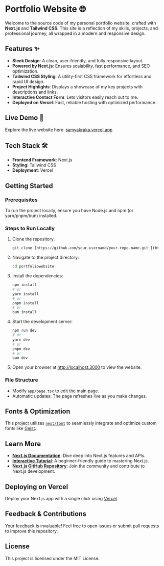 # Portfolio Website 🌐  

Welcome to the source code of my personal portfolio website, crafted with **Next.js** and **Tailwind CSS**. This site is a reflection of my skills, projects, and professional journey, all wrapped in a modern and responsive design.  

## Features ✨  
- **Sleek Design**: A clean, user-friendly, and fully responsive layout.  
- **Powered by Next.js**: Ensures scalability, fast performance, and SEO optimization.  
- **Tailwind CSS Styling**: A utility-first CSS framework for effortless and rapid UI design.  
- **Project Highlights**: Displays a showcase of my key projects with descriptions and links.  
- **Interactive Contact Form**: Lets visitors easily reach out to me.  
- **Deployed on Vercel**: Fast, reliable hosting with optimized performance.  

## Live Demo 🚀  
Explore the live website here: [samyakraka.vercel.app](https://samyakraka.vercel.app/)  

## Tech Stack 🛠️  
- **Frontend Framework**: Next.js  
- **Styling**: Tailwind CSS  
- **Deployment**: Vercel  

## Getting Started  

### Prerequisites  
To run the project locally, ensure you have Node.js and npm (or yarn/pnpm/bun) installed.  

### Steps to Run Locally  
1. Clone the repository:  
   ```bash  
   git clone [https://github.com/your-username/your-repo-name.git ](https://github.com/samyakraka/portfoliowebsite) 
   ```  
2. Navigate to the project directory:  
   ```bash  
   cd portfoliowebsite  
   ```  
3. Install the dependencies:  
   ```bash  
   npm install  
   # or
   yarn install
   # or
   pnpm install
   # or
   bun install
   ```  
4. Start the development server:  
   ```bash  
   npm run dev  
   # or
   yarn dev
   # or
   pnpm dev
   # or
   bun dev
   ```  
5. Open your browser at [http://localhost:3000](http://localhost:3000) to view the website.  

### File Structure  
- Modify `app/page.tsx` to edit the main page.  
- Automatic updates: The page refreshes live as you make changes.  

## Fonts & Optimization  
This project utilizes [`next/font`](https://nextjs.org/docs/app/building-your-application/optimizing/fonts) to seamlessly integrate and optimize custom fonts like [Geist](https://vercel.com/font).  

## Learn More  

- **[Next.js Documentation](https://nextjs.org/docs)**: Dive deep into Next.js features and APIs.  
- **[Interactive Tutorial](https://nextjs.org/learn)**: A beginner-friendly guide to mastering Next.js.  
- **[Next.js GitHub Repository](https://github.com/vercel/next.js)**: Join the community and contribute to Next.js development.  

## Deploying on Vercel  
Deploy your Next.js app with a single click using [Vercel](https://vercel.com/new?utm_medium=default-template&filter=next.js&utm_source=create-next-app&utm_campaign=create-next-app-readme).  

## Feedback & Contributions  
Your feedback is invaluable! Feel free to open issues or submit pull requests to improve this repository.  

## License  
This project is licensed under the MIT License.  


